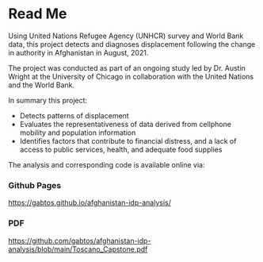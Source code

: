 # Read Me

Using United Nations Refugee Agency (UNHCR) survey and World Bank data, this project detects and diagnoses displacement following the change in authority in Afghanistan in August, 2021.

The project was conducted as part of an ongoing study led by Dr. Austin Wright at the University of Chicago in collaboration with the United Nations and the World Bank. 

In summary this project:

* Detects patterns of displacement
* Evaluates the representativeness of data derived from cellphone mobility and population information
* Identifies factors that contribute to financial distress, and a lack of access to public services, health, and adequate food supplies

The analysis and corresponding code is available online via: 

### Github Pages
https://gabtos.github.io/afghanistan-idp-analysis/ 

### PDF
https://github.com/gabtos/afghanistan-idp-analysis/blob/main/Toscano_Capstone.pdf

